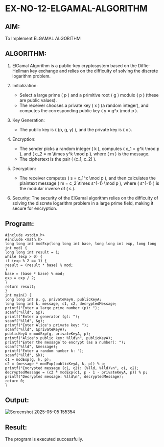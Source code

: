 # EX-NO-12-ELGAMAL-ALGORITHM

## AIM:
To Implement ELGAMAL ALGORITHM

## ALGORITHM:

1. ElGamal Algorithm is a public-key cryptosystem based on the Diffie-Hellman key exchange and relies on the difficulty of solving the discrete logarithm problem.

2. Initialization:
   - Select a large prime \( p \) and a primitive root \( g \) modulo \( p \) (these are public values).
   - The receiver chooses a private key \( x \) (a random integer), and computes the corresponding public key \( y = g^x \mod p \).

3. Key Generation:
   - The public key is \( (p, g, y) \), and the private key is \( x \).

4. Encryption:
   - The sender picks a random integer \( k \), computes \( c_1 = g^k \mod p \), and \( c_2 = m \times y^k \mod p \), where \( m \) is the message.
   - The ciphertext is the pair \( (c_1, c_2) \).

5. Decryption:
   - The receiver computes \( s = c_1^x \mod p \), and then calculates the plaintext message \( m = c_2 \times s^{-1} \mod p \), where \( s^{-1} \) is the modular inverse of \( s \).

6. Security: The security of the ElGamal algorithm relies on the difficulty of solving the discrete logarithm problem in a large prime field, making it secure for encryption.

## Program:
```
#include <stdio.h> 
#include <math.h> 
long long int modExp(long long int base, long long int exp, long long int mod) { 
long long int result = 1; 
while (exp > 0) { 
if (exp % 2 == 1) { 
result = (result * base) % mod; 
} 
base = (base * base) % mod; 
exp = exp / 2; 
} 
return result; 
} 
int main() { 
long long int p, g, privateKeyA, publicKeyA; 
long long int k, message, c1, c2, decryptedMessage; 
printf("Enter a large prime number (p): "); 
scanf("%lld", &p); 
printf("Enter a generator (g): "); 
scanf("%lld", &g); 
printf("Enter Alice's private key: "); 
scanf("%lld", &privateKeyA); 
publicKeyA = modExp(g, privateKeyA, p); 
printf("Alice's public key: %lld\n", publicKeyA); 
printf("Enter the message to encrypt (as a number): "); 
scanf("%lld", &message); 
printf("Enter a random number k: "); 
scanf("%lld", &k); 
c1 = modExp(g, k, p); 
c2 = (message * modExp(publicKeyA, k, p)) % p; 
printf("Encrypted message (c1, c2): (%lld, %lld)\n", c1, c2); 
decryptedMessage = (c2 * modExp(c1, p - 1 - privateKeyA, p)) % p; 
printf("Decrypted message: %lld\n", decryptedMessage); 
return 0; 
}
```

## Output:
![Screenshot 2025-05-05 155354](https://github.com/user-attachments/assets/21f25f6e-1ce9-4d80-9cd9-d03d2254ec76)


## Result:
The program is executed successfully.
